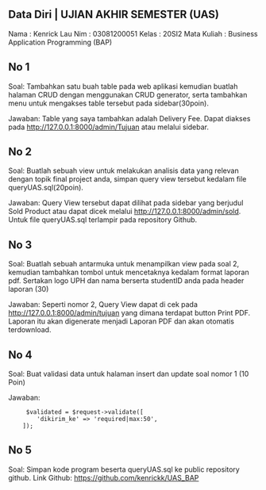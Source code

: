 
## Data Diri | UJIAN AKHIR SEMESTER (UAS)
Nama        : Kenrick Lau
Nim         : 03081200051
Kelas       : 20SI2
Mata Kuliah : Business Application Programming (BAP)

## No 1
Soal:
Tambahkan satu buah table pada web aplikasi kemudian buatlah halaman CRUD dengan menggunakan CRUD generator, serta tambahkan menu untuk mengakses table tersebut pada sidebar(30poin).

Jawaban:
Table yang saya tambahkan adalah Delivery Fee. Dapat diakses pada http://127.0.0.1:8000/admin/Tujuan atau melalui sidebar.

## No 2
Soal:
Buatlah sebuah view untuk melakukan analisis data yang relevan dengan topik final project anda, simpan query view tersebut kedalam file queryUAS.sql(20poin).

Jawaban:
Query View tersebut dapat dilihat pada sidebar yang berjudul Sold Product atau dapat dicek melalui http://127.0.0.1:8000/admin/sold. Untuk file queryUAS.sql terlampir pada repository Github.

## No 3
Soal: 
Buatlah sebuah antarmuka untuk menampilkan view pada soal 2, kemudian tambahkan tombol untuk mencetaknya kedalam format laporan pdf. Sertakan logo UPH dan nama berserta studentID anda pada header laporan (30)

Jawaban:
Seperti nomor 2, Query View dapat di cek pada http://127.0.0.1:8000/admin/tujuan yang dimana terdapat button Print PDF. Laporan itu akan digenerate menjadi Laporan PDF dan akan otomatis terdownload. 


## No 4
Soal:
Buat validasi data untuk halaman insert dan update soal nomor 1 (10 Poin)

Jawaban:

         $validated = $request->validate([
            'dikirim_ke' => 'required|max:50',
        ]);

## No 5
Soal: Simpan kode program beserta queryUAS.sql ke public repository github.
Link Github: https://github.com/kenrickk/UAS_BAP
